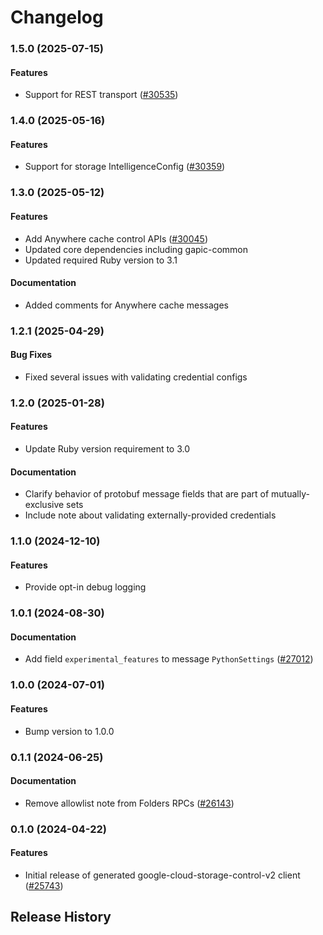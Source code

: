 # Changelog

### 1.5.0 (2025-07-15)

#### Features

* Support for REST transport ([#30535](https://github.com/googleapis/google-cloud-ruby/issues/30535)) 

### 1.4.0 (2025-05-16)

#### Features

* Support for storage IntelligenceConfig ([#30359](https://github.com/googleapis/google-cloud-ruby/issues/30359)) 

### 1.3.0 (2025-05-12)

#### Features

* Add Anywhere cache control APIs ([#30045](https://github.com/googleapis/google-cloud-ruby/issues/30045)) 
* Updated core dependencies including gapic-common 
* Updated required Ruby version to 3.1 
#### Documentation

* Added comments for Anywhere cache messages 

### 1.2.1 (2025-04-29)

#### Bug Fixes

* Fixed several issues with validating credential configs 

### 1.2.0 (2025-01-28)

#### Features

* Update Ruby version requirement to 3.0 
#### Documentation

* Clarify behavior of protobuf message fields that are part of mutually-exclusive sets 
* Include note about validating externally-provided credentials 

### 1.1.0 (2024-12-10)

#### Features

* Provide opt-in debug logging 

### 1.0.1 (2024-08-30)

#### Documentation

* Add field `experimental_features` to message `PythonSettings` ([#27012](https://github.com/googleapis/google-cloud-ruby/issues/27012)) 

### 1.0.0 (2024-07-01)

#### Features

* Bump version to 1.0.0 

### 0.1.1 (2024-06-25)

#### Documentation

* Remove allowlist note from Folders RPCs ([#26143](https://github.com/googleapis/google-cloud-ruby/issues/26143)) 

### 0.1.0 (2024-04-22)

#### Features

* Initial release of generated google-cloud-storage-control-v2 client ([#25743](https://github.com/googleapis/google-cloud-ruby/issues/25743)) 

## Release History

